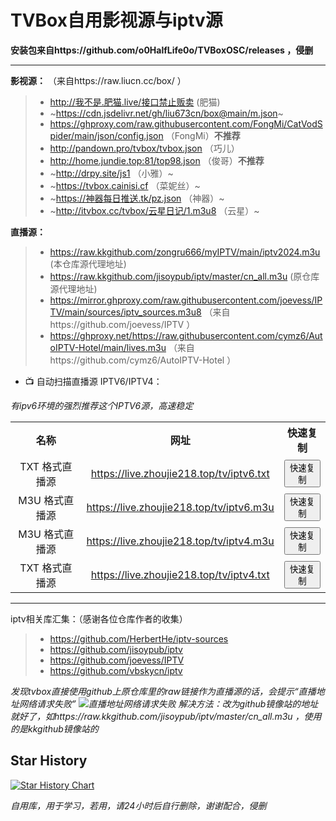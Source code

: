 # TVBox自用影视源与iptv源
__安装包来自https://github.com/o0HalfLife0o/TVBoxOSC/releases ，侵删__

--------------------------------------------------------------

__影视源：__ （来自https://raw.liucn.cc/box/ ）

> - http://我不是.肥猫.live/接口禁止贩卖 (肥猫)
> - ~https://cdn.jsdelivr.net/gh/liu673cn/box@main/m.json~
> - https://ghproxy.com/raw.githubusercontent.com/FongMi/CatVodSpider/main/json/config.json （FongMi）__不推荐__
> - http://pandown.pro/tvbox/tvbox.json （巧儿）
> - http://home.jundie.top:81/top98.json （俊哥）__不推荐__
> - ~http://drpy.site/js1 （小雅）~
> - ~https://tvbox.cainisi.cf （菜妮丝）~
> - ~https://神器每日推送.tk/pz.json （神器）~
> - ~http://itvbox.cc/tvbox/云星日记/1.m3u8 （云星）~



__直播源：__
> - https://raw.kkgithub.com/zongru666/myIPTV/main/iptv2024.m3u (本仓库源代理地址)
> - https://raw.kkgithub.com/jisoypub/iptv/master/cn_all.m3u (原仓库源代理地址)
> - https://mirror.ghproxy.com/raw.githubusercontent.com/joevess/IPTV/main/sources/iptv_sources.m3u8 （来自https://github.com/joevess/IPTV ）
> - https://ghproxy.net/https://raw.githubusercontent.com/cymz6/AutoIPTV-Hotel/main/lives.m3u （来自https://github.com/cymz6/AutoIPTV-Hotel ）

- 📺 自动扫描直播源 IPTV6/IPTV4：

*有ipv6环境的强烈推荐这个IPTV6源，高速稳定*

<table style="width:100%; border-collapse: collapse; text-align: center;">
  <tr>
    <th>名称</th>
    <th>网址</th>
    <th>快速复制</th>
  </tr>
  <tr>
    <td>TXT 格式直播源</td>
    <td><a href="https://live.zhoujie218.top/tv/iptv6.txt">https://live.zhoujie218.top/tv/iptv6.txt</a></td>
    <td><button onclick="copyToClipboard('https://live.zhoujie218.top/tv/iptv6.txt')">快速复制</button></td>
  </tr>
  <tr>
    <td>M3U 格式直播源</td>
    <td><a href="https://live.zhoujie218.top/tv/iptv6.m3u">https://live.zhoujie218.top/tv/iptv6.m3u</a></td>
    <td><button onclick="copyToClipboard('https://live.zhoujie218.top/tv/iptv6.m3u')">快速复制</button></td>
  </tr>
  <tr>
    <td>M3U 格式直播源</td>
    <td><a href="https://live.zhoujie218.top/tv/iptv4.m3u">https://live.zhoujie218.top/tv/iptv4.m3u</a></td>
    <td><button onclick="copyToClipboard('https://live.zhoujie218.top/tv/iptv4.m3u')">快速复制</button></td>
  </tr>
  <tr>
    <td>TXT 格式直播源</td>
    <td><a href="https://live.zhoujie218.top/tv/iptv4.txt">https://live.zhoujie218.top/tv/iptv4.txt</a></td>
    <td><button onclick="copyToClipboard('https://live.zhoujie218.top/tv/iptv4.txt')">快速复制</button></td>
  </tr>
</table>

------------------------------------------------------------------------------------

iptv相关库汇集：（感谢各位仓库作者的收集）

> * https://github.com/HerbertHe/iptv-sources
> * https://github.com/jisoypub/iptv
> * https://github.com/joevess/IPTV
> * https://github.com/vbskycn/iptv

*发现tvbox直接使用github上原仓库里的raw链接作为直播源的话，会提示“直播地址网络请求失败”
![直播地址网络请求失败](https://github.com/user-attachments/assets/e6858620-1abc-455d-894d-b3e47c2c0be2)
解决方法：改为github镜像站的地址就好了，如https://raw.kkgithub.com/jisoypub/iptv/master/cn_all.m3u ，使用的是kkgithub镜像站的*

## Star History

[![Star History Chart](https://api.star-history.com/svg?repos=zognru666/myIPTV&type=Date)](https://star-history.com/#zognru666/myIPTV&Date)




*自用库，用于学习，若用，请24小时后自行删除，谢谢配合，侵删*
